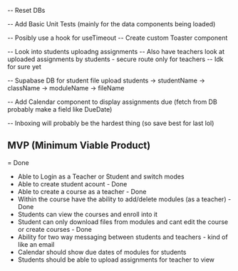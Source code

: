 <!-- -- Add a module component for course details page -->

<!-- -- Re-design the left side bar nav on course details -->

<!-- -- Update buttons for course details -->

<!-- -- Add a landing page on /landing (maybe) -->

<!-- -- Implement createCourse modal -->

<!-- -- Implement mongoDB createCourse -->
<!-- -- Design the login page -->

<!-- Create Course:
id: ObjectID
courseName: Calc 101
subject: Math
description: lorem ipsums
published: True
term: "2023-2024" -->

<!-- -- Fetch DB Data for Dashboard -->
<!-- -- Update routing for the courses/[course-name] -->
<!-- -- Show default initial sample module as first module
-- Subsequent modules will be the DB ones

-- Use Supabase for the files - File structure something like below

-- modules -> courseName -> moduleName -> fileData -->
<!-- -- Nicer Module Name form -->
<!-- -- Add descriptions for Who We Help
-- Update Pricing Cards to reflect Who We Help -->
<!-- -- Update README.md to show what the project is and etc -->
<!-- -- Add Hooks  -->

<!-- -- Update Modals with backdrop that you can click out of to close -->

<!-- -- Add Next Auth with credentials
-- Add singup route for nextauth
-- useSessions for auth (!auth redirect to /login) -->

<!-- -- Add helpers for mongoDB connecting and etc to DRY up code -->

<!-- -- Also update avatar for profile based on auth name so everyone has a unique avatar -->

<!-- -- Error handling for the not allowing same module name - handle in API route -->

<!-- -- Add React Hot Toast for uploading files and creating modules/courses -->

<!-- ---------------------------------TODO BELOW--------------------------------- -->

-- Reset DBs

-- Add Basic Unit Tests (mainly for the data components being loaded)

-- Posibly use a hook for useTimeout
-- Create custom Toaster component

-- Look into students uploadng assignments
-- Also have teachers look at uploaded assignments by students - secure route only for teachers
-- Idk for sure yet

-- Supabase DB for student file upload
students -> studentName -> className -> moduleName -> fileName

-- Add Calendar component to display assignments due (fetch from DB probably make a field like DueDate)

-- Inboxing will probably be the hardest thing (so save best for last lol)

<!--  #####################################################-->

## MVP (Minimum Viable Product)

<!--  --> = Done

- Able to Login as a Teacher or Student and switch modes
- Able to create student acount - Done
- Able to create a course as a teacher - Done
- Within the course have the ability to add/delete modules (as a teacher) - Done
- Students can view the courses and enroll into it
- Student can only download files from modules and cant edit the course or create courses - Done
- Ability for two way messaging between students and teachers - kind of like an email
- Calendar should show due dates of modules for students
- Students should be able to upload assignments for teacher to view
